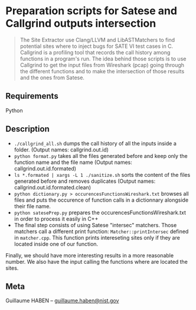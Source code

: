 # Preparation scripts for Satese and Callgrind outputs intersection

> The Site Extractor use Clang/LLVM and LibASTMatchers to find potential sites where to inject bugs for SATE VI test cases in C.
> Callgrind is a profiling tool that records the call history among functions in a program's run.
> The idea behind those scripts is to use Callgrind to get the input files from Wireshark (pcap) going through the different functions and to make the intersection of those results and the ones from Satese.

## Requirements 

Python

## Description

* `./callgrind_all.sh` dumps the call history of all the inputs inside a folder. (Output names: callgrind.out.id) 
* `python format.py` takes all the files generated before and keep only the function name and the file name (Output names: callgrind.out.id.formated)
* `ls *.formated | xargs -L 1 ./sanitize.sh` sorts the content of the files generated before and removes duplicates (Output names: callgrind.out.id.formated.clean)
* `python dictionary.py > occurencesFunctionsWireshark.txt` browses all files and puts the occurence of function calls in a dictionnary alongside their file name. 
* `python satesePrep.py` prepares the occurencesFunctionsWireshark.txt in order to process it easily in C++
* The final step consists of using Satese "intersec" matchers. Those matchers call a different print function: `Matcher::printIntersec` defined in `matcher.cpp`. This function prints intereseting sites only if they are located inside one of our function.

Finally, we should have more interesting results in a more reasonable number. We also have the input calling the functions where are located the sites.

## Meta

Guillaume HABEN – guillaume.haben@nist.gov